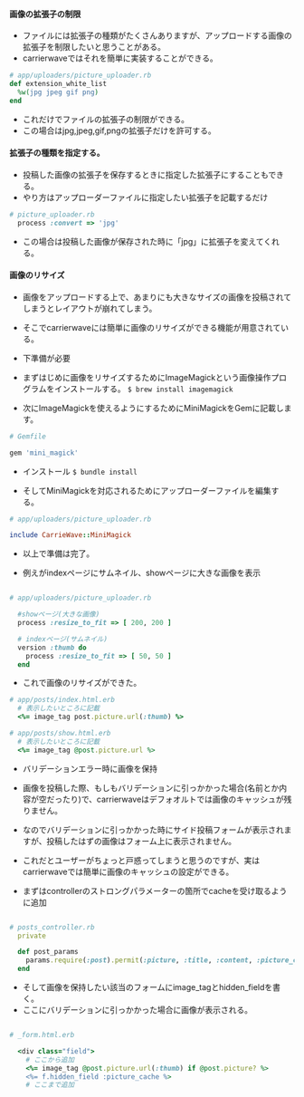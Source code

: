 #### 画像の拡張子の制限
- ファイルには拡張子の種類がたくさんありますが、アップロードする画像の拡張子を制限したいと思うことがある。
- carrierwaveではそれを簡単に実装することができる。

```ruby
# app/uploaders/picture_uploader.rb
def extension_white_list
  %w(jpg jpeg gif png)
end
```

- これだけでファイルの拡張子の制限ができる。
- この場合はjpg,jpeg,gif,pngの拡張子だけを許可する。

#### 拡張子の種類を指定する。
- 投稿した画像の拡張子を保存するときに指定した拡張子にすることもできる。
- やり方はアップローダーファイルに指定したい拡張子を記載するだけ
```ruby
# picture_uploader.rb
  process :convert => 'jpg'
```
- この場合は投稿した画像が保存された時に「jpg」に拡張子を変えてくれる。

#### 画像のリサイズ
- 画像をアップロードする上で、あまりにも大きなサイズの画像を投稿されてしまうとレイアウトが崩れてしまう。
- そこでcarrierwaveには簡単に画像のリサイズができる機能が用意されている。

- 下準備が必要
- まずはじめに画像をリサイズするためにImageMagickという画像操作プログラムをインストールする。
`$ brew install imagemagick`

- 次にImageMagickを使えるようにするためにMiniMagickをGemに記載します。

```ruby
# Gemfile

gem 'mini_magick'
```

- インストール
`$ bundle install`

- そしてMiniMagickを対応されるためにアップローダーファイルを編集する。

```ruby
# app/uploaders/picture_uploader.rb

include CarrieWave::MiniMagick
```

- 以上で準備は完了。

- 例えがindexページにサムネイル、showページに大きな画像を表示
```ruby

# app/uploaders/picture_uploader.rb

  #showページ(大きな画像)
  process :resize_to_fit => [ 200, 200 ]

  # indexページ(サムネイル)
  version :thumb do
    process :resize_to_fit => [ 50, 50 ]
  end
```

- これで画像のリサイズができた。

```ruby
# app/posts/index.html.erb
  # 表示したいところに記載
  <%= image_tag post.picture.url(:thumb) %>
```

```ruby
# app/posts/show.html.erb
  # 表示したいところに記載
  <%= image_tag @post.picture.url %>
```

- バリデーションエラー時に画像を保持
- 画像を投稿した際、もしもバリデーションに引っかかった場合(名前とか内容が空だったり)で、carrierwaveはデフォオルトでは画像のキャッシュが残りません。
- なのでバリデーションに引っかかった時にサイド投稿フォームが表示されますが、投稿したはずの画像はフォーム上に表示されません。
- これだとユーザーがちょっと戸惑ってしまうと思うのですが、実はcarrierwaveでは簡単に画像のキャッシュの設定ができる。

- まずはcontrollerのストロングパラメーターの箇所でcacheを受け取るように追加
```ruby

# posts_controller.rb
  private

  def post_params
    params.require(:post).permit(:picture, :title, :content, :picture_cache)
  end
```

- そして画像を保持したい該当のフォームにimage_tagとhidden_fieldを書く。
- ここにバリデーションに引っかかった場合に画像が表示される。

```ruby

# _form.html.erb

  <div class="field">
    # ここから追加
    <%= image_tag @post.picture.url(:thumb) if @post.picture? %>
    <%= f.hidden_field :picture_cache %>
    # ここまで追加
```
